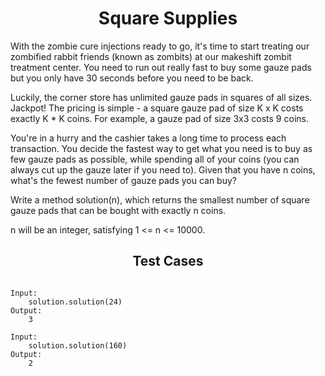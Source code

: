 <h1 align= "center"><b>Square Supplies</b></h1>

With the zombie cure injections ready to go, it's time to start treating our zombified rabbit friends (known as zombits) at our makeshift zombit treatment center. You need to run out really fast to buy some gauze pads but you only have 30 seconds before you need to be back.

Luckily, the corner store has unlimited gauze pads in squares of all sizes. Jackpot! The pricing is simple - a square gauze pad of size K x K costs exactly K * K coins. For example, a gauze pad of size 3x3 costs 9 coins.

You're in a hurry and the cashier takes a long time to process each transaction. You decide the fastest way to get what you need is to buy as few gauze pads as possible, while spending all of your coins (you can always cut up the gauze later if you need to). Given that you have n coins, what's the fewest number of gauze pads you can buy?

Write a method solution(n), which returns the smallest number of square gauze pads that can be bought with exactly n coins.

n will be an integer, satisfying 1 <= n <= 10000.

<h2 align= "center"><b>Test Cases</b></h2>

```

Input:
    solution.solution(24)
Output:
    3

Input:
    solution.solution(160)
Output:
    2

```
